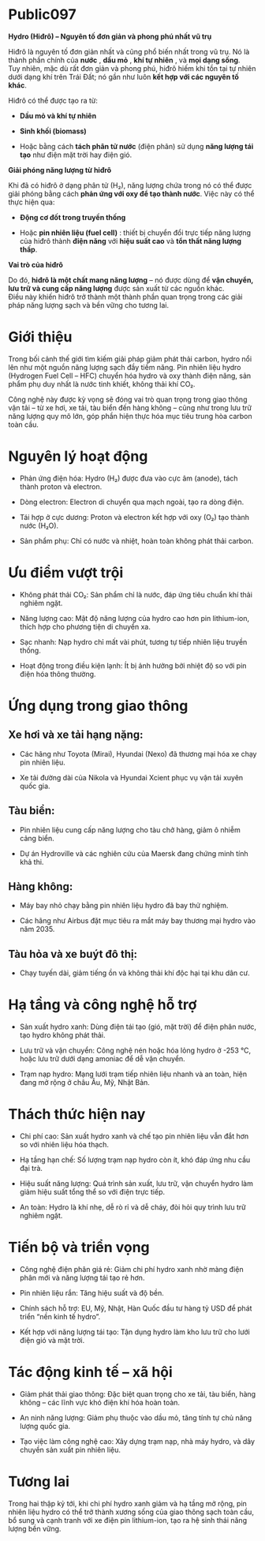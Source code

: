 # Public097

**Hydro (Hiđrô) – Nguyên tố đơn giản và phong phú nhất vũ trụ**

Hiđrô là nguyên tố đơn giản nhất và cũng phổ biến nhất trong vũ trụ. Nó là thành phần chính của **nước** , **dầu mỏ** , **khí tự nhiên** , và **mọi dạng sống**.  
Tuy nhiên, mặc dù rất đơn giản và phong phú, hiđrô hiếm khi tồn tại tự nhiên dưới dạng khí trên Trái Đất; nó gần như luôn **kết hợp với các nguyên tố khác**.

Hiđrô có thể được tạo ra từ:

  * **Dầu mỏ và khí tự nhiên**

  * **Sinh khối (biomass)**

  * Hoặc bằng cách **tách phân tử nước** (điện phân) sử dụng **năng lượng tái tạo** như điện mặt trời hay điện gió.


**Giải phóng năng lượng từ hiđrô**

Khi đã có hiđrô ở dạng phân tử (H₂), năng lượng chứa trong nó có thể được giải phóng bằng cách **phản ứng với oxy để tạo thành nước**. Việc này có thể thực hiện qua:

  * **Động cơ đốt trong truyền thống**

  * Hoặc **pin nhiên liệu (fuel cell)** : thiết bị chuyển đổi trực tiếp năng lượng của hiđrô thành **điện năng** với **hiệu suất cao** và **tổn thất năng lượng thấp**.


**Vai trò của hiđrô**

Do đó, **hiđrô là một chất mang năng lượng** – nó được dùng để **vận chuyển, lưu trữ và cung cấp năng lượng** được sản xuất từ các nguồn khác.  
Điều này khiến hiđrô trở thành một thành phần quan trọng trong các giải pháp năng lượng sạch và bền vững cho tương lai.

# Giới thiệu

Trong bối cảnh thế giới tìm kiếm giải pháp giảm phát thải carbon, hydro nổi lên như một nguồn năng lượng sạch đầy tiềm năng. Pin nhiên liệu hydro (Hydrogen Fuel Cell – HFC) chuyển hóa hydro và oxy thành điện năng, sản phẩm phụ duy nhất là nước tinh khiết, không thải khí CO₂.

Công nghệ này được kỳ vọng sẽ đóng vai trò quan trọng trong giao thông vận tải – từ xe hơi, xe tải, tàu biển đến hàng không – cũng như trong lưu trữ năng lượng quy mô lớn, góp phần hiện thực hóa mục tiêu trung hòa carbon toàn cầu.

# Nguyên lý hoạt động

  * Phản ứng điện hóa: Hydro (H₂) được đưa vào cực âm (anode), tách thành proton và electron.

  * Dòng electron: Electron di chuyển qua mạch ngoài, tạo ra dòng điện.

  * Tái hợp ở cực dương: Proton và electron kết hợp với oxy (O₂) tạo thành nước (H₂O).

  * Sản phẩm phụ: Chỉ có nước và nhiệt, hoàn toàn không phát thải carbon.


# Ưu điểm vượt trội

  * Không phát thải CO₂: Sản phẩm chỉ là nước, đáp ứng tiêu chuẩn khí thải nghiêm ngặt.

  * Năng lượng cao: Mật độ năng lượng của hydro cao hơn pin lithium-ion, thích hợp cho phương tiện di chuyển xa.

  * Sạc nhanh: Nạp hydro chỉ mất vài phút, tương tự tiếp nhiên liệu truyền thống.

  * Hoạt động trong điều kiện lạnh: Ít bị ảnh hưởng bởi nhiệt độ so với pin điện hóa thông thường.


# Ứng dụng trong giao thông

## Xe hơi và xe tải hạng nặng:

  * Các hãng như Toyota (Mirai), Hyundai (Nexo) đã thương mại hóa xe chạy pin nhiên liệu.

  * Xe tải đường dài của Nikola và Hyundai Xcient phục vụ vận tải xuyên quốc gia.


## Tàu biển:

  * Pin nhiên liệu cung cấp năng lượng cho tàu chở hàng, giảm ô nhiễm cảng biển.

  * Dự án Hydroville và các nghiên cứu của Maersk đang chứng minh tính khả thi.


## Hàng không:

  * Máy bay nhỏ chạy bằng pin nhiên liệu hydro đã bay thử nghiệm.

  * Các hãng như Airbus đặt mục tiêu ra mắt máy bay thương mại hydro vào năm 2035.


## Tàu hỏa và xe buýt đô thị:

  * Chạy tuyến dài, giảm tiếng ồn và không thải khí độc hại tại khu dân cư.


# Hạ tầng và công nghệ hỗ trợ

  * Sản xuất hydro xanh: Dùng điện tái tạo (gió, mặt trời) để điện phân nước, tạo hydro không phát thải.

  * Lưu trữ và vận chuyển: Công nghệ nén hoặc hóa lỏng hydro ở -253 °C, hoặc lưu trữ dưới dạng amoniac để dễ vận chuyển.

  * Trạm nạp hydro: Mạng lưới trạm tiếp nhiên liệu nhanh và an toàn, hiện đang mở rộng ở châu Âu, Mỹ, Nhật Bản.


# Thách thức hiện nay

  * Chi phí cao: Sản xuất hydro xanh và chế tạo pin nhiên liệu vẫn đắt hơn so với nhiên liệu hóa thạch.

  * Hạ tầng hạn chế: Số lượng trạm nạp hydro còn ít, khó đáp ứng nhu cầu đại trà.

  * Hiệu suất năng lượng: Quá trình sản xuất, lưu trữ, vận chuyển hydro làm giảm hiệu suất tổng thể so với điện trực tiếp.

  * An toàn: Hydro là khí nhẹ, dễ rò rỉ và dễ cháy, đòi hỏi quy trình lưu trữ nghiêm ngặt.


# Tiến bộ và triển vọng

  * Công nghệ điện phân giá rẻ: Giảm chi phí hydro xanh nhờ màng điện phân mới và năng lượng tái tạo rẻ hơn.

  * Pin nhiên liệu rắn: Tăng hiệu suất và độ bền.

  * Chính sách hỗ trợ: EU, Mỹ, Nhật, Hàn Quốc đầu tư hàng tỷ USD để phát triển “nền kinh tế hydro”.

  * Kết hợp với năng lượng tái tạo: Tận dụng hydro làm kho lưu trữ cho lưới điện gió và mặt trời.


# Tác động kinh tế – xã hội

  * Giảm phát thải giao thông: Đặc biệt quan trọng cho xe tải, tàu biển, hàng không – các lĩnh vực khó điện khí hóa hoàn toàn.

  * An ninh năng lượng: Giảm phụ thuộc vào dầu mỏ, tăng tính tự chủ năng lượng quốc gia.

  * Tạo việc làm công nghệ cao: Xây dựng trạm nạp, nhà máy hydro, và dây chuyền sản xuất pin nhiên liệu.


# Tương lai

Trong hai thập kỷ tới, khi chi phí hydro xanh giảm và hạ tầng mở rộng, pin nhiên liệu hydro có thể trở thành xương sống của giao thông sạch toàn cầu, bổ sung và cạnh tranh với xe điện pin lithium-ion, tạo ra hệ sinh thái năng lượng bền vững.